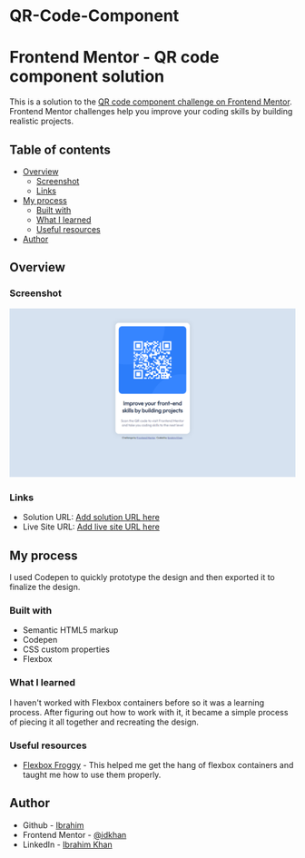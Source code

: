 # QR-Code-Component
# Frontend Mentor - QR code component solution

This is a solution to the [QR code component challenge on Frontend Mentor](https://www.frontendmentor.io/challenges/qr-code-component-iux_sIO_H). Frontend Mentor challenges help you improve your coding skills by building realistic projects. 

## Table of contents

- [Overview](#overview)
  - [Screenshot](#screenshot)
  - [Links](#links)
- [My process](#my-process)
  - [Built with](#built-with)
  - [What I learned](#what-i-learned)
  - [Useful resources](#useful-resources)
- [Author](#author)

## Overview

### Screenshot

![](./Screenshot.png)

### Links

- Solution URL: [Add solution URL here](https://your-solution-url.com)
- Live Site URL: [Add live site URL here](https://your-live-site-url.com)

## My process

I used Codepen to quickly prototype the design and then exported it to finalize the design.

### Built with

- Semantic HTML5 markup
- Codepen
- CSS custom properties
- Flexbox

### What I learned

I haven't worked with Flexbox containers before so it was a learning process. After figuring out how to work with it, it became a simple process of piecing it all together and recreating the design.


### Useful resources

- [Flexbox Froggy](https://flexboxfroggy.com) - This helped me get the hang of flexbox containers and taught me how to use them properly.

## Author

- Github - [Ibrahim](https://github.com/idkhan)
- Frontend Mentor - [@idkhan](https://www.frontendmentor.io/profile/idkhan)
- LinkedIn - [Ibrahim Khan]([https://www.twitter.com/yourusername](https://www.linkedin.com/in/ibrahim-d-khan/))

